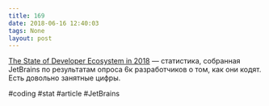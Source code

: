 ```yaml
---
title: 169
date: 2018-06-16 12:40:03
tags: None
layout: post
---
```


[The State of Developer Ecosystem in 2018](https://www.jetbrains.com/research/devecosystem-2018/) — статистика, собранная JetBrains по результатам опроса 6к разработчиков о том, как они кодят. Есть довольно занятные цифры.

#coding #stat #article #JetBrains
